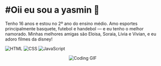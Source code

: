 <h1>
 #Oii eu sou a yasmin 🎀
</h1>


Tenho 16 anos e estou no 2º ano do ensino médio. Amo esportes principalmente basquete, futebol e handebol — e eu tenho o melhor  namorado. Minhas melhores amigas são Eloisa, Soraia, Lívia e Vivian, e eu adoro filmes da disney!






![HTML](https://img.shields.io/badge/-HTML-orange?logo=html5&logoColor=white)
![CSS](https://img.shields.io/badge/-CSS-blue?logo=css3&logoColor=white)
![JavaScript](https://img.shields.io/badge/-JavaScript-yellow?logo=javascript&logoColor=black)



<p align="center">
  <img src="https://i.pinimg.com/originals/99/da/3f/99da3f13dd47d4178e4325f32b1ea235.gif" alt="Coding GIF" />
</p>

